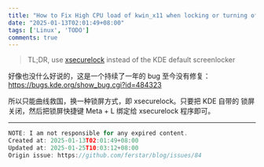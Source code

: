 ```yaml
---
title: "How to Fix High CPU load of kwin_x11 when locking or turning off the screen"
date: "2025-01-13T02:01:49+08:00"
tags: ['Linux', 'TODO']
comments: true
---
```


> TL;DR, use [xsecurelock](https://github.com/google/xsecurelock) instead of the KDE default screenlocker

好像也没什么好说的，这是一个持续了一年的 bug 至今没有修复：https://bugs.kde.org/show_bug.cgi?id=484323

所以只能曲线救国，换一种锁屏方式，即 xsecurelock。只要把 KDE 自带的 锁屏关闭，然后把锁屏快捷键 Meta + L 绑定给 xsecurelock 程序即可。



---

```js
NOTE: I am not responsible for any expired content.
Created at: 2025-01-13T02:01:49+08:00
Updated at: 2025-01-25T10:03:12+08:00
Origin issue: https://github.com/ferstar/blog/issues/84
```
